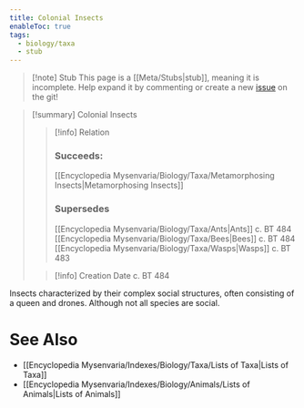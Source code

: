 ```yaml
---
title: Colonial Insects
enableToc: true
tags:
  - biology/taxa
  - stub
---
```


> [!note] Stub
> This page is a [[Meta/Stubs|stub]], meaning it is incomplete. Help expand it by commenting or create a new [issue](https://github.com/RagtimeGal/quartz--encyclopedia-mysenvaria/issues/new/choose) on the git!


> [!summary] Colonial Insects
> > [!info] Relation
> > ### Succeeds:
> > [[Encyclopedia Mysenvaria/Biology/Taxa/Metamorphosing Insects|Metamorphosing Insects]]
> > ### Supersedes 
> > [[Encyclopedia Mysenvaria/Biology/Taxa/Ants|Ants]] c. BT 484
> > [[Encyclopedia Mysenvaria/Biology/Taxa/Bees|Bees]] c. BT 484
> > [[Encyclopedia Mysenvaria/Biology/Taxa/Wasps|Wasps]] c. BT 483
>
> > [!info] Creation Date
> > c. BT 484

Insects characterized by their complex social structures, often consisting of a queen and drones. Although not all species are social.

# See Also
- [[Encyclopedia Mysenvaria/Indexes/Biology/Taxa/Lists of Taxa|Lists of Taxa]]
- [[Encyclopedia Mysenvaria/Indexes/Biology/Animals/Lists of Animals|Lists of Animals]]
